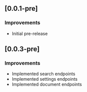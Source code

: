 ## [0.0.1-pre]

### Improvements

- Initial pre-release


## [0.0.3-pre]

### Improvements

- Implemented search endpoints
- Implemented settings endpoints
- Implemented document endpoints
